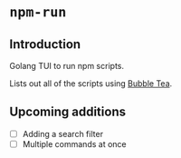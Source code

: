 # `npm-run`

## Introduction

Golang TUI to run npm scripts.

Lists out all of the scripts using [Bubble Tea](https://github.com/charmbracelet/bubbletea).

## Upcoming additions

- [ ] Adding a search filter
- [ ] Multiple commands at once
